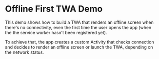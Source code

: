 # Offline First TWA Demo

This demo shows how to build a TWA that renders an offline screen when there's no connectivity, even the first time the user opens the app (when the the service worker hasn't been registered yet).

To achieve that, the app creates a custom Activity that checks connection and decides to render an offline screen or launch the TWA, depending on the network status.